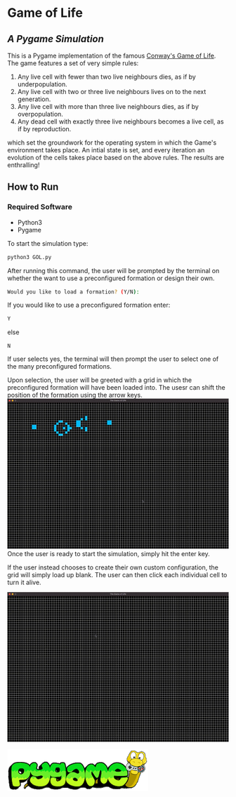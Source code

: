 # Game of Life
## _A Pygame Simulation_

This is a Pygame implementation of the famous [Conway's Game of Life](https://en.wikipedia.org/wiki/Conway%27s_Game_of_Life). The game features a set of very simple rules:
1) Any live cell with fewer than two live neighbours dies, as if by underpopulation.
2) Any live cell with two or three live neighbours lives on to the next generation.
3) Any live cell with more than three live neighbours dies, as if by overpopulation.
4) Any dead cell with exactly three live neighbours becomes a live cell, as if by reproduction.

which set the groundwork for the operating system in which the Game's environment takes place. An intial state is set, and every iteration an evolution of the cells takes place based on the above rules. The results are enthralling!  

## How to Run

### Required Software
- Python3
- Pygame

To start the simulation type: 
```sh
python3 GOL.py
```
After running this command, the user will be prompted by the terminal on whether the want to use a preconfigured formation or design their own.
```sh
Would you like to load a formation? (Y/N):
```
If you would like to use a preconfigured formation enter: 
```sh
Y
```
else
```
N
```
If user selects yes, the terminal will then prompt the user to select one of the many preconfigured formations.

Upon selection, the user will be greeted with a grid in which the preconfigured formation will have been loaded into. The usesr can shift the position of the formation using the arrow keys.
![Alt Text](Assets/preconfigured_formation.gif)
Once the user is ready to start the simulation, simply hit the enter key.

If the user instead chooses to create their own custom configuration, the grid will simply load up blank. The user can then click each individual cell to turn it alive.

![Alt Text](Assets/manually_configure.gif)

[![N|Solid](Assets/Pygame_logo.png)](https://www.pygame.org/)
